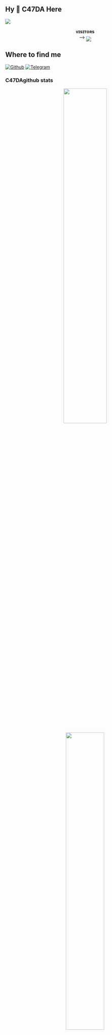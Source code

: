 ## Hy 👋 C47DA Here 
[<img src="https://github.com/C47DA/C47DA/blob/master/resources/hr.gif"/>](https://github.com/C47DA)
<p align="center">
    <b>ᴠɪsɪᴛᴏʀs</b><br>
 -->    <img align="middle" src="https://profile-counter.glitch.me/{git username}/count.svg" />
</p>

## Where to find me

[![Github](https://img.shields.io/badge/-Github-181717?style=for-the-badge&logo=Github&logoColor=white)](https://github.com/C47DA)
[![Telegram](https://img.shields.io/badge/Telegram-2CA5E0?style=for-the-badge&logo=telegram&logoColor=white)](https://t.me/TheGreatC47)


### C47DAgithub stats 
<p align="center">
    <img
        width="52%"
        src="https://github-readme-stats.vercel.app/api?username=C47DA&count_private=true&include_all_commits=true&show_icons=true&theme=tokyonight&custom_title=GitHub+Stats"
    />
    <img
        width="49%"
        src="https://github-readme-streak-stats.herokuapp.com?user={git username}&theme=tokyonight"
    />
</p>

<h3>
